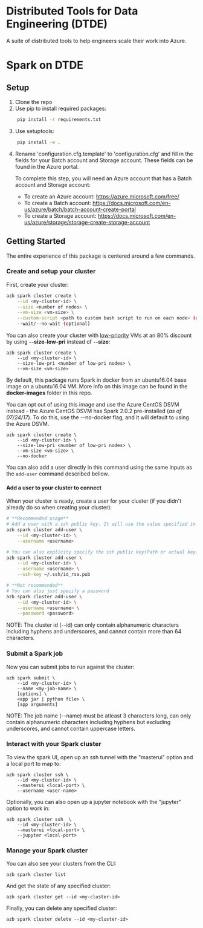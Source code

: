 # Distributed Tools for Data Engineering (DTDE)
A suite of distributed tools to help engineers scale their work into Azure.

# Spark on DTDE

## Setup
1. Clone the repo
2. Use pip to install required packages:
```bash
    pip install -r requirements.txt
```
3. Use setuptools:
```bash
    pip install -e .
```
4. Rename 'configuration.cfg.template' to 'configuration.cfg' and fill in the fields for your Batch account and Storage account. These fields can be found in the Azure portal.

   To complete this step, you will need an Azure account that has a Batch account and Storage account:
    - To create an Azure account: https://azure.microsoft.com/free/
    - To create a Batch account: https://docs.microsoft.com/en-us/azure/batch/batch-account-create-portal
    - To create a Storage account: https://docs.microsoft.com/en-us/azure/storage/storage-create-storage-account

## Getting Started

The entire experience of this package is centered around a few commands.

### Create and setup your cluster

First, create your cluster:
```bash
azb spark cluster create \
    --id <my-cluster-id> \
    --size <number of nodes> \
    --vm-size <vm-size> \
    --custom-script <path to custom bash script to run on each node> (optional) \
    --wait/--no-wait (optional)
```

You can also create your cluster with [low-priority](https://docs.microsoft.com/en-us/azure/batch/batch-low-pri-vms) VMs at an 80% discount by using **--size-low-pri** instead of **--size**:
```
azb spark cluster create \
    --id <my-cluster-id> \
    --size-low-pri <number of low-pri nodes> \
    --vm-size <vm-size>
```

By default, this package runs Spark in docker from an ubuntu16.04 base image on a ubuntu16.04 VM. More info on this image can be found in the **docker-images** folder in this repo.

You can opt out of using this image and use the Azure CentOS DSVM instead - the Azure CentOS DSVM has Spark 2.0.2 pre-installed (*as of 07/24/17*). To do this, use the --no-docker flag, and it will default to using the Azure DSVM.

```
azb spark cluster create \
    --id <my-cluster-id> \
    --size-low-pri <number of low-pri nodes> \
    --vm-size <vm-size> \
    --no-docker
```

You can also add a user directly in this command using the same inputs as the `add-user` command described bellow.

#### Add a user to your cluster to connect
When your cluster is ready, create a user for your cluster (if you didn't already do so when creating your cluster):
```bash
# **Recommended usage**
# Add a user with a ssh public key. It will use the value specified in the configuration.cfg (Either path to the file or the actual key)
azb spark cluster add-user \
    --id <my-cluster-id> \
    --username <username>

# You can also explicity specify the ssh public key(Path or actual key)
azb spark cluster add-user \
    --id <my-cluster-id> \
    --username <username> \
    --ssh-key ~/.ssh/id_rsa.pub

# **Not recommended**
# You can also just specify a password
azb spark cluster add-user \
    --id <my-cluster-id> \
    --username <username> \
    --password <password>

```

NOTE: The cluster id (--id) can only contain alphanumeric characters including hyphens and underscores, and cannot contain more than 64 characters.


### Submit a Spark job

Now you can submit jobs to run against the cluster:
```
azb spark submit \
    --id <my-cluster-id> \
    --name <my-job-name> \
    [options] \
    <app jar | python file> \
    [app arguments]
```
NOTE: The job name (--name) must be atleast 3 characters long, can only contain alphanumeric characters including hyphens but excluding underscores, and cannot contain uppercase letters.

### Interact with your Spark cluster

To view the spark UI, open up an ssh tunnel with the "masterui" option and a local port to map to:
```
azb spark cluster ssh \
    --id <my-cluster-id> \
    --masterui <local-port> \
    --username <user-name>
```

Optionally, you can also open up a jupyter notebook with the "jupyter" option to work in:
```
azb spark cluster ssh  \
    --id <my-cluster-id> \
    --masterui <local-port> \
    --jupyter <local-port>
```

### Manage your Spark cluster

You can also see your clusters from the CLI:
```
azb spark cluster list
```

And get the state of any specified cluster:
```
azb spark cluster get --id <my-cluster-id>
```

Finally, you can delete any specified cluster:
```
azb spark cluster delete --id <my-cluster-id>
```

